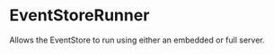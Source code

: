 EventStoreRunner
================

Allows the EventStore to run using either an embedded or full server.
